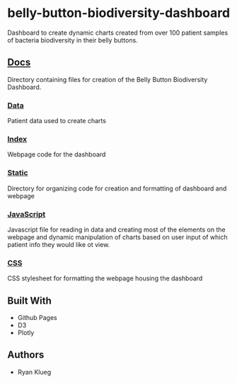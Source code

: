 # belly-button-biodiversity-dashboard
Dashboard to create dynamic charts created from over 100 patient samples of bacteria biodiversity in their belly buttons.
## [Docs](docs)
Directory containing files for creation of the Belly Button Biodiversity Dashboard.
### [Data](docs/data/samples.json)
Patient data used to create charts
### [Index](docs/index.html)
Webpage code for the dashboard
### [Static](docs/static)
Directory for organizing code for creation and formatting of dashboard and webpage
### [JavaScript](docs/static/js/plot.js)
Javascript file for reading in data and creating most of the elements on the webpage and dynamic manipulation of charts based on user input of which patient info they would like ot view.
### [CSS](docs/static/css/style.css)
CSS stylesheet for formatting the webpage housing the dashboard
## Built With
* Github Pages
* D3
* Plotly
## Authors
* Ryan Klueg
